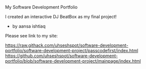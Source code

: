 My Software Development Portfolio

I created an interactive DJ BeatBox as my final project!

- by aansa ishtiaq 

Please see link to my site:

https://raw.githack.com/uhseshspot/software-development-portfolio/software-development-project/passcodefirst/index.html
https://github.com/uhseshspot/software-development-portfolio/blob/software-development-project/mainpage/index.html
